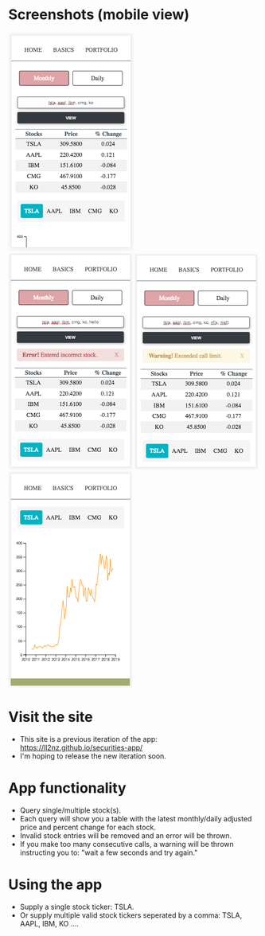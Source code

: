# Screenshots (mobile view)
![nothing to show](./screenshots/mobile-1.png)
![nothing to show](./screenshots/mobile-2.png)
![nothing to show](./screenshots/mobile-3.png)
![nothing to show](./screenshots/mobile-4.png)

# Visit the site
+ This site is a previous iteration of the app: https://ll2nz.github.io/securities-app/
+ I'm hoping to release the new iteration soon.

# App functionality 
+ Query single/multiple stock(s).
+ Each query will show you a table with the latest monthly/daily adjusted price and percent change for each stock.
+ Invalid stock entries will be removed and an error will be thrown.
+ If you make too many consecutive calls, a warning will be thrown instructing you to: "wait a few seconds and try again."

# Using the app
+ Supply a single stock ticker: TSLA.
+ Or supply multiple valid stock tickers seperated by a comma: TSLA, AAPL, IBM, KO ....